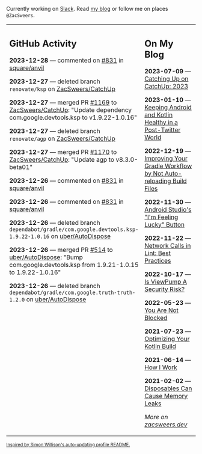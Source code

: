 Currently working on [Slack](https://slack.com/). Read [my blog](https://zacsweers.dev/) or follow me on places `@ZacSweers`.

<table><tr><td valign="top" width="60%">

## GitHub Activity
<!-- githubActivity starts -->
**2023-12-28** — commented on [#831](https://github.com/square/anvil/pull/831#issuecomment-1871388006) in [square/anvil](https://github.com/square/anvil)

**2023-12-27** — deleted branch `renovate/ksp` on [ZacSweers/CatchUp](https://github.com/ZacSweers/CatchUp)

**2023-12-27** — merged PR [#1169](https://github.com/ZacSweers/CatchUp/pull/1169) to [ZacSweers/CatchUp](https://github.com/ZacSweers/CatchUp): "Update dependency com.google.devtools.ksp to v1.9.22-1.0.16"

**2023-12-27** — deleted branch `renovate/agp` on [ZacSweers/CatchUp](https://github.com/ZacSweers/CatchUp)

**2023-12-27** — merged PR [#1170](https://github.com/ZacSweers/CatchUp/pull/1170) to [ZacSweers/CatchUp](https://github.com/ZacSweers/CatchUp): "Update agp to v8.3.0-beta01"

**2023-12-26** — commented on [#831](https://github.com/square/anvil/pull/831#issuecomment-1869818239) in [square/anvil](https://github.com/square/anvil)

**2023-12-26** — commented on [#831](https://github.com/square/anvil/pull/831#issuecomment-1869815259) in [square/anvil](https://github.com/square/anvil)

**2023-12-26** — deleted branch `dependabot/gradle/com.google.devtools.ksp-1.9.22-1.0.16` on [uber/AutoDispose](https://github.com/uber/AutoDispose)

**2023-12-26** — merged PR [#514](https://github.com/uber/AutoDispose/pull/514) to [uber/AutoDispose](https://github.com/uber/AutoDispose): "Bump com.google.devtools.ksp from 1.9.21-1.0.15 to 1.9.22-1.0.16"

**2023-12-26** — deleted branch `dependabot/gradle/com.google.truth-truth-1.2.0` on [uber/AutoDispose](https://github.com/uber/AutoDispose)
<!-- githubActivity ends -->
</td><td valign="top" width="40%">

## On My Blog
<!-- blog starts -->
**2023-07-09** — [Catching Up on CatchUp: 2023](https://www.zacsweers.dev/catching-up-on-catchup-2023/)

**2023-01-10** — [Keeping Android and Kotlin Healthy in a Post-Twitter World](https://www.zacsweers.dev/keeping-android-healthy/)

**2022-12-19** — [Improving Your Gradle Workflow by Not Auto-reloading Build Files](https://www.zacsweers.dev/improving-your-workflow-by-not-auto-reloading-build-files/)

**2022-11-30** — [Android Studio's "I'm Feeling Lucky" Button](https://www.zacsweers.dev/android-studios-im-feeling-lucky-button/)

**2022-11-22** — [Network Calls in Lint: Best Practices](https://www.zacsweers.dev/network-calls-in-lint-best-practices/)

**2022-10-17** — [Is ViewPump A Security Risk?](https://www.zacsweers.dev/is-viewpump-a-security-risk/)

**2022-05-23** — [You Are Not Blocked](https://www.zacsweers.dev/you-are-not-blocked/)

**2021-07-23** — [Optimizing Your Kotlin Build](https://www.zacsweers.dev/optimizing-your-kotlin-build/)

**2021-06-14** — [How I Work](https://www.zacsweers.dev/how-i-work/)

**2021-02-02** — [Disposables Can Cause Memory Leaks](https://www.zacsweers.dev/disposables-can-cause-memory-leaks/)
<!-- blog ends -->
_More on [zacsweers.dev](https://zacsweers.dev/)_
</td></tr></table>

<sub><a href="https://simonwillison.net/2020/Jul/10/self-updating-profile-readme/">Inspired by Simon Willison's auto-updating profile README.</a></sub>